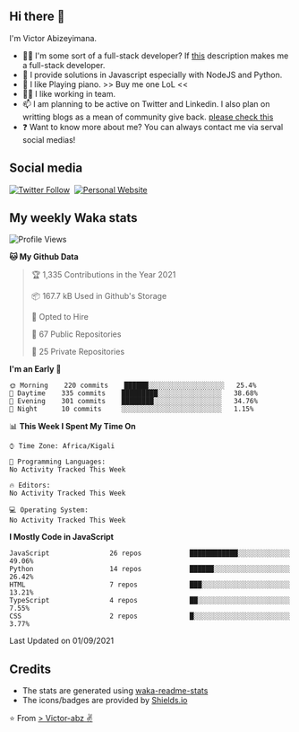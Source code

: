 ## Hi there 👋
I'm Victor Abizeyimana.  
- 👨‍💻 I'm some sort of a full-stack developer? If [this](https://www.w3schools.com/whatis/whatis_fullstack.asp) description makes me a full-stack developer.
- 🌱 I provide solutions in Javascript especially with NodeJS and Python. 
- 🎹 I like Playing piano. >> Buy me one LoL <<
- 👯‍♀️ I like working in team.
- 📫 I am planning to be active on Twitter and Linkedin. I also plan on writting blogs as a mean of community give back. [please check this](https://victor-abz.com/)
- ❓ Want to know more about me? You can always contact me via serval social medias!

## Social media
[![Twitter Follow](https://img.shields.io/twitter/follow/vicky_abz?color=%231DA1F2&label=Twitter&style=for-the-badge&logo=twitter&logoColor=ffffff)](https://twitter.com/vicky_abz)
‎‎ [![Personal Website](https://img.shields.io/static/v1?label=visit&message=victor-abz.com&color=%235F021F&style=for-the-badge)](https://victor-abz.com/)

## My weekly Waka stats
<!--START_SECTION:waka-->
![Profile Views](http://img.shields.io/badge/Profile%20Views-1-blue)

**🐱 My Github Data** 

> 🏆 1,335 Contributions in the Year 2021
 > 
> 📦 167.7 kB Used in Github's Storage 
 > 
> 💼 Opted to Hire
 > 
> 📜 67 Public Repositories 
 > 
> 🔑 25 Private Repositories  
 > 
**I'm an Early 🐤** 

```text
🌞 Morning    220 commits    ██████░░░░░░░░░░░░░░░░░░░   25.4% 
🌆 Daytime    335 commits    █████████░░░░░░░░░░░░░░░░   38.68% 
🌃 Evening    301 commits    ████████░░░░░░░░░░░░░░░░░   34.76% 
🌙 Night      10 commits     ░░░░░░░░░░░░░░░░░░░░░░░░░   1.15%

```


📊 **This Week I Spent My Time On** 

```text
⌚︎ Time Zone: Africa/Kigali

💬 Programming Languages: 
No Activity Tracked This Week

🔥 Editors: 
No Activity Tracked This Week

💻 Operating System: 
No Activity Tracked This Week

```

**I Mostly Code in JavaScript** 

```text
JavaScript               26 repos            ████████████░░░░░░░░░░░░░   49.06% 
Python                   14 repos            ██████░░░░░░░░░░░░░░░░░░░   26.42% 
HTML                     7 repos             ███░░░░░░░░░░░░░░░░░░░░░░   13.21% 
TypeScript               4 repos             ██░░░░░░░░░░░░░░░░░░░░░░░   7.55% 
CSS                      2 repos             █░░░░░░░░░░░░░░░░░░░░░░░░   3.77%

```



 Last Updated on 01/09/2021
<!--END_SECTION:waka-->

## Credits
- The stats are generated using [waka-readme-stats](https://github.com/anmol098/waka-readme-stats)
- The icons/badges are provided by [Shields.io](https://shields.io/)

⭐️ From [> Victor-abz ✌](https://victor-abz.com/)
